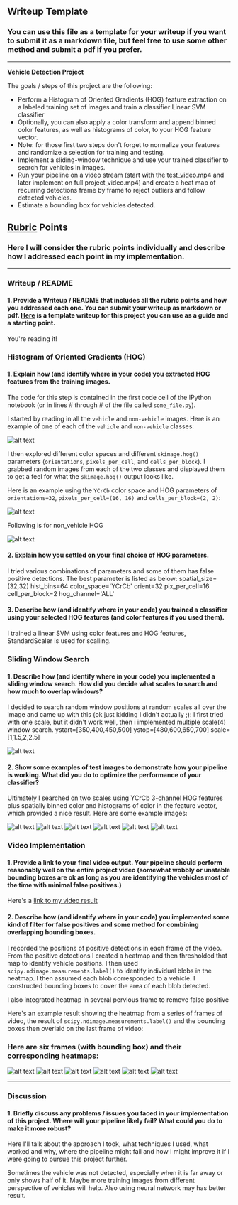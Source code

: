 ## Writeup Template
### You can use this file as a template for your writeup if you want to submit it as a markdown file, but feel free to use some other method and submit a pdf if you prefer.

---

**Vehicle Detection Project**

The goals / steps of this project are the following:

* Perform a Histogram of Oriented Gradients (HOG) feature extraction on a labeled training set of images and train a classifier Linear SVM classifier
* Optionally, you can also apply a color transform and append binned color features, as well as histograms of color, to your HOG feature vector. 
* Note: for those first two steps don't forget to normalize your features and randomize a selection for training and testing.
* Implement a sliding-window technique and use your trained classifier to search for vehicles in images.
* Run your pipeline on a video stream (start with the test_video.mp4 and later implement on full project_video.mp4) and create a heat map of recurring detections frame by frame to reject outliers and follow detected vehicles.
* Estimate a bounding box for vehicles detected.


[//]: # (Image References)
[image1]: ./car_not_car.png
[image2]: ./hog.jpg
[image3]: ./sliding_window1.jpg
[image4]: ./sliding_window1.jpg
[image9]: ./sliding_window2.jpg
[image10]: ./sliding_window3.jpg
[image11]: ./sliding_window4.jpg
[image12]: ./sliding_window5.jpg
[image13]: ./sliding_window6.jpg
[image14]: ./heatmap1.jpg
[image15]: ./heatmap2.jpg
[image16]: ./heatmap3.jpg
[image17]: ./heatmap4.jpg
[image18]: ./heatmap5.jpg
[image19]: ./heatmap6.jpg
[image8]: ./hog1.jpg
[video1]: ./project_videos_output.mp4

## [Rubric](https://review.udacity.com/#!/rubrics/513/view) Points
### Here I will consider the rubric points individually and describe how I addressed each point in my implementation.  

---
### Writeup / README

#### 1. Provide a Writeup / README that includes all the rubric points and how you addressed each one.  You can submit your writeup as markdown or pdf.  [Here](https://github.com/udacity/CarND-Vehicle-Detection/blob/master/writeup_template.md) is a template writeup for this project you can use as a guide and a starting point.  

You're reading it!

### Histogram of Oriented Gradients (HOG)

#### 1. Explain how (and identify where in your code) you extracted HOG features from the training images.

The code for this step is contained in the first code cell of the IPython notebook (or in lines # through # of the file called `some_file.py`).  

I started by reading in all the `vehicle` and `non-vehicle` images.  Here is an example of one of each of the `vehicle` and `non-vehicle` classes:

![alt text][image1]

I then explored different color spaces and different `skimage.hog()` parameters (`orientations`, `pixels_per_cell`, and `cells_per_block`).  I grabbed random images from each of the two classes and displayed them to get a feel for what the `skimage.hog()` output looks like.

Here is an example using the `YCrCb` color space and HOG parameters of `orientations=32`, `pixels_per_cell=(16, 16)` and `cells_per_block=(2, 2)`:

![alt text][image2]

Following is for non_vehicle HOG

![alt text][image8]

#### 2. Explain how you settled on your final choice of HOG parameters.

I tried various combinations of parameters and some of them has false positive detections. The best parameter is listed as below:
spatial_size=(32,32)
hist_bins=64
color_space='YCrCb'
orient=32
pix_per_cell=16
cell_per_block=2
hog_channel='ALL'

#### 3. Describe how (and identify where in your code) you trained a classifier using your selected HOG features (and color features if you used them).

I trained a linear SVM using color features and HOG features, StandardScaler is used for scalling.

### Sliding Window Search

#### 1. Describe how (and identify where in your code) you implemented a sliding window search.  How did you decide what scales to search and how much to overlap windows?

I decided to search random window positions at random scales all over the image and came up with this (ok just kidding I didn't actually ;):
I first tried with one scale, but it didn't work well, then i implemented multiple scale(4) window search.
ystart=[350,400,450,500]
ystop=[480,600,650,700]
scale=[1,1.5,2,2.5]

![alt text][image3]

#### 2. Show some examples of test images to demonstrate how your pipeline is working.  What did you do to optimize the performance of your classifier?

Ultimately I searched on two scales using YCrCb 3-channel HOG features plus spatially binned color and histograms of color in the feature vector, which provided a nice result.  Here are some example images:

![alt text][image4]
![alt text][image9]
![alt text][image10]
![alt text][image11]
![alt text][image12]
![alt text][image13]


### Video Implementation

#### 1. Provide a link to your final video output.  Your pipeline should perform reasonably well on the entire project video (somewhat wobbly or unstable bounding boxes are ok as long as you are identifying the vehicles most of the time with minimal false positives.)
Here's a [link to my video result](./project_video_output.mp4)


#### 2. Describe how (and identify where in your code) you implemented some kind of filter for false positives and some method for combining overlapping bounding boxes.

I recorded the positions of positive detections in each frame of the video.  From the positive detections I created a heatmap and then thresholded that map to identify vehicle positions.  I then used `scipy.ndimage.measurements.label()` to identify individual blobs in the heatmap.  I then assumed each blob corresponded to a vehicle.  I constructed bounding boxes to cover the area of each blob detected.  

I also integrated heatmap in several pervious frame to remove false positive

Here's an example result showing the heatmap from a series of frames of video, the result of `scipy.ndimage.measurements.label()` and the bounding boxes then overlaid on the last frame of video:

### Here are six frames (with bounding box) and their corresponding heatmaps:

![alt text][image14]
![alt text][image15]
![alt text][image16]
![alt text][image17]
![alt text][image18]
![alt text][image19]

---

### Discussion

#### 1. Briefly discuss any problems / issues you faced in your implementation of this project.  Where will your pipeline likely fail?  What could you do to make it more robust?

Here I'll talk about the approach I took, what techniques I used, what worked and why, where the pipeline might fail and how I might improve it if I were going to pursue this project further.  

Sometimes the vehicle was not detected, especially when it is far away or only shows half of it. Maybe more training images from different perspective of vehicles will help. Also using neural network may has better result.
